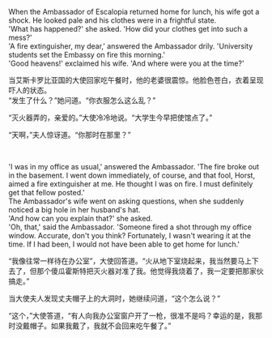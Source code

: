 When the Ambassador of Escalopia returned home for lunch, his wife got a shock. He looked pale and his clothes were in a frightful state.  
'What has happened?' she asked. 'How did your clothes get into such a mess?'  
'A fire extinguisher, my dear,' answered the Ambassador drily. 'University students set the Embassy on fire this morning.'  
'Good heavens!' exclaimed his wife. 'And where were you at the time?'

当艾斯卡罗比亚国的大使回家吃午餐时，他的老婆很震惊。他脸色苍白，衣着呈现吓人的状态。  
“发生了什么？”她问道。“你衣服怎么这么乱？”

“灭火器弄的，亲爱的。”大使冷冷地说。“大学生今早把使馆点了。”

“天啊，”夫人惊讶道。“你那时在那里？”

    



'I was in my office as usual,' answered the Ambassador. 'The fire broke out in the basement. I went down immediately, of course, and that fool, Horst, aimed a fire extinguisher at me. He thought I was on fire. I must definitely get that fellow posted.'  
The Ambassador's wife went on asking questions, when she suddenly noticed a big hole in her husband's hat.  
'And how can you explain that?' she asked.  
'Oh, that,' said the Ambassador. 'Someone fired a shot through my office window. Accurate, don't you think? Fortunately, I wasn't wearing it at the time. If I had been, I would not have been able to get home for lunch.'

“我像往常一样待在办公室”，大使回答道。“火从地下室烧起来，我当然要马上下去了，但那个傻瓜霍斯特把灭火器对准了我。他觉得我烧着了，我一定要把那家伙搞走。”

当大使夫人发现丈夫帽子上的大洞时，她继续问道，“这个怎么说？”

“这个，”大使答道，“有人向我办公室窗户开了一枪，很准不是吗？幸运的是，我那时没戴帽子。如果我戴了，我就不会回来吃午餐了。”
